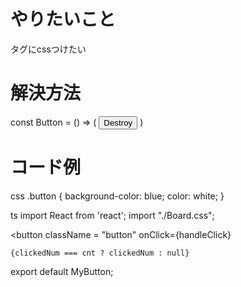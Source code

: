 # やりたいこと
タグにcssつけたい

# 解決方法
const Button = () => (
  <button className="button">
    Destroy
  </button>
)

# コード例

css
.button {
  background-color: blue;
  color: white;
}

ts
import React from 'react';
import "./Board.css";

<button
    className = "button"
    onClick={handleClick}
>
    {clickedNum === cnt ? clickedNum : null}
</button>

export default MyButton;

